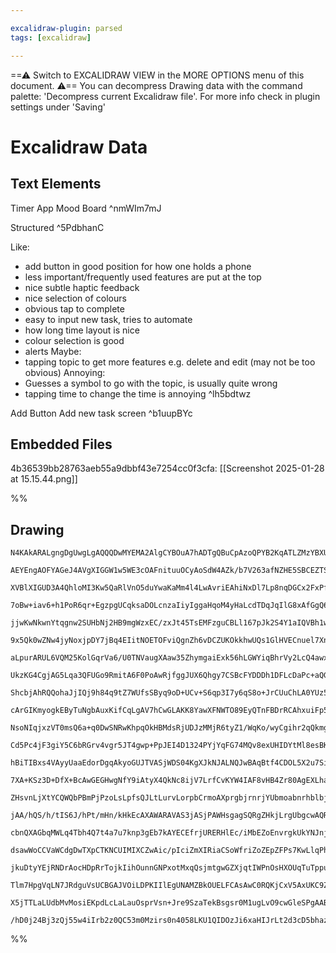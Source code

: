 ```yaml
---

excalidraw-plugin: parsed
tags: [excalidraw]

---
```

==⚠  Switch to EXCALIDRAW VIEW in the MORE OPTIONS menu of this document. ⚠== You can decompress Drawing data with the command palette: 'Decompress current Excalidraw file'. For more info check in plugin settings under 'Saving'


# Excalidraw Data
## Text Elements
Timer App Mood Board
 ^nmWIm7mJ

Structured ^5PdbhanC

Like:
- add button in good position for how one holds a phone
- less important/frequently used features are put at the top
- nice subtle haptic feedback
- nice selection of colours
- obvious tap to complete
- easy to input new task, tries to automate
- how long time layout is nice
- colour selection is good
- alerts
Maybe:
- tapping topic to get more features e.g. delete and edit (may not be too obvious)
Annoying:
- Guesses a symbol to go with the topic, is usually quite wrong
- tapping time to change the time is annoying ^lh5bdtwz

Add Button
Add new task screen ^b1uupBYc

## Embedded Files
4b36539bb28763aeb55a9dbbf43e7254cc0f3cfa: [[Screenshot 2025-01-28 at 15.15.44.png]]

%%
## Drawing
```compressed-json
N4KAkARALgngDgUwgLgAQQQDwMYEMA2AlgCYBOuA7hADTgQBuCpAzoQPYB2KqATLZMzYBXUtiRoIACyhQ4zZAHoFAc0JRJQgEYA6bGwC2CgF7N6hbEcK4OCtptbErHALRY8RMpWdx8Q1TdIEfARcZgRmBShcZQUebQA2bR4aOiCEfQQOKGZuAG1wMFAwYogSbghsADNLbBgAdgAtACVsZQB5I3w2gAUAFUkjAGkACRTiyFhEcqCiOSR+EsxuZwBO

AEYEngAOFYAGeJ4AVgXIGGW1w5WE3cOAFnituuOCyAoSdW4AZk/b7V263afNZHE5SBCEZTSbhrFZbbQ/OrxQ4HZ7jCDWZTBbi7UHMKCkNgAawQAGE2Pg2KRygBiNYIOl0sYlTS4bCE5QEoQcYhkilUiTUyqVBDYFYrJmQSqEfD4ADKsCxEkEHglEDxBOJAHV3pJuHwXmr8USEPKYIr0MqyqDOZCOOEcmg1qC2HBWWozo7djiDRzhHAAJLEB2oXIA

XVBlXIGUD3A4QhloMI3Kw5QaRlVnO5duYwaKaMm4l4LwAvriEAhiNxDl7Lp8nqDGCx2FxPfq0Y3WJwAHKcMTQlZ3Hg8eLrT6J5gAETSUAr3EqBDCoM0wm5AFFghkssH8uNCi8SmUJAApABqmoaxEwZ9IABlmJqAJqr+iEtonjgT/0SkoF8q4UgElQ+7Fi84YGkIcDELgM6Vo6dSfFs/x1Gs8RrICToGkQHCErG8b4KCFJsrOaDzvgYQFKWBR5pAh

7oBw+iav6+h1PoR6qr+EgzpgUCqksaDOLcnzaIiyIggaHqoM4yHaLcdTDqJqIlG8xAfGgQ6/J8lyPFsdxep8ezxKCkjgpCPFoNWoIYua3pouqxq8pSNIMvS8wGiybK+lyPLko5nHkBwzCuoEWSqlKMqmuaarklaBp2VqOp6riRrEhFhZRSq1rCLa9rQs6rrYO60JeqCnkBkGeRgWika4NGsGoHGCYGkmxAphIuC7BmK7ENmwYNfhsXlnVaxySOKw

jjwKwNkwnYtqgnw2SUHbNj2HB9mgWzxEC/zxJt45TsEMFzguCBLl167pJk2S4Y1aIQVBh1wQhSHAgOKEEUmOFoH1BFsERdWkYuBpcWZ6C9IQGSkKgACCcBwKgACybBsMQqAAEJsP+xAADpcNalC9FgIMQGDEPQ7DCNIyj6OYzjoWcFAsqEEYhY8Atkr0wAYjV0oSYpEyE1DRDKLNEDBJUPFTaQUDmAQgsQiLUAuqqehZLgSZMDGX14c6pAQkmBAE

9x5Qk0wZNw4jyNoxjpDY7jBq4EIitNOETOFviQgnZh6vDCZUKOkkhwUQs1GlHVECnuel7Xnej7Pq+76fux8Bpf+gG8XqwLaIc80rDw3zDVsw5rLcoISc4wK/LcuzFzttyCbsKyyYZBrKapvBbHCyLPVs3zDvsRm+yDrO/NpsIwmsOyfEOlkcJihZs4aGqkj5/LoLSLmMkurLspm3l8jSQoimKoXSnKCppZalZJUv2oqbqanX8aqXlJfnV+JIPW5Q

aLpurARUL6VQM25KolGqrVa6/U0TNVaugXAaw35ZhymgaiExk56hLGWYiqBhrVy2LcQ4awxwGiWpwaEU9JYzRWmtbBrM0J5zqPgva04sEA09miZcXlzqbiulrG6JQ7rQSwcNJ6dRkKoXQu9bCECfp/SOmRNhJQ4BsCTDwkM+4dy7jZsUXY+4QHFA0eMbYnd4jd17iY5uu4wDOGHtoUeWxx6TyHLo0CBFQhQDJPofQagYLdGUSFXhkCSh4n/FAVGz

UkzKG4CgjAG5Lqa3QFUGo9RmitA6F0PoAwRjfggJUX6Qhgy7CSBcFYDDDh1DFLcDaPc+aQGULgOAVYEjIWrGsVpQIeBoWzicSUhBMAVl8SoiBGCDSZGIGE7kETpGxSiFLKGAE2AUGMrgOq30RncjmYBJZYdU4LNVEEZcFAWHHSDlRJqYd8CSAAOJGGZl2L8oIOLoHBtEVyaI+KoAIYcJIoivQTQOEcHgJdxLLDKRpVphwNrITrrcGEoJW7314AhY

ShcbjAhRQQohaJjIQj9h84q9tZ7WUfsSByq9oD+UCv+S6qp3I7y6qS8o+JrCUuChLA0YUz5mjSpIVkGhAiqjiggW+bcMK2WSiac+L9opXwNDaD+SDsF5V/hJNCC9d6fwCZguqHTC4UObNwPYeruy9kLChG41Ydr6VBAIh62D4KIVEZpDpw0mEHSOfIkqnIyrANOpw2JW4KqSM+vVbWmFfrEn+sdCM0oEDxIgLcTQnwkT6U0JobYiJPi4AQJoQ4hx

cArGIKmyogkEByTuNgbAuxKifCqLgAV7hCwGLAKK8YawXFNWTO89EyQTnFBDrRCAhxuiFp5RwEkScpicUJunNSHc/glO2Em3SIlS7LB4Awv45T5qXGLjCddcKEqei+bJMUMJBKaRWHWPmYIcVD2vVZeexLl77wFM5Teblt6eW5AygUh9RTimjeFSVSppUCvFcKhFbYgniufiBjKsqsrypzF/NEP8Cp/09AAr1QDA3sqjLGlZoaoGdr/J8BB3UFWr

NsoNIqjxzVT0msQ6a+q0DwSNRwKhpqOkHBMdsRjUDJzMMjR6tyZ1/WqKo/wyCgihr2qQkmg4b0vZSM1WG2RJEo1A2nRIeUpAhDYCgCIWceMKCGyJrp/ThnAgyqqvTRmzM9QL1yVkLmXj8C8weQLIWIsxZsvbEwaW7g5bC0ZUrUEKsojq1IPEyTkBKR6w4AbbT6ALMGaMzZkoDsnYuwc2gd2CjIBYQQD7W90IA69r3FA85khDiaBUhQdMDy0FTqNq

Cd5Pc4jF3giY5C6bRGrv4vgr5JT4gwp+PpJEI4D1324PYjYqFG74MQv8exUHIDYtMl8esBK57YifT+teb7XnMk/bvA7EBBTCn/SfIDXKpXwbFTfQ9vAn2wYtKBzK78NWKu/vlQqmHPV+hw2gMMEZ8MxaIweEjbVbjke+7FtUNG0AnoBHJau7HuAmJbZAEhHGTXcHwbCeabTXUIFtaw31a5xO9Uh5AG1Qi5OiMhUCIFaIsLBoR4RCNcjAb5mSxAG8

hBiTIBxs4VAyyUaaEdorDgqAkyoGUJTVASjWDS04KgXJkNJALNQJwBAqBtf4CDOL5X2u7Si9QMEHMcv9BKKltYKAChIwIAAI4eyyO51A+SKwa5CFZ8I4vAjK8duLqAqB1D68VnAC3HBzD6+YFoKAwQDf1MC77istKY9x9QGEYIBnmy68qKgPQFIRDMAt3YMwwhmDh/qeHtgxeDA+DJwgC3IRmAwHr3LjgcAQ92goLX5ghJqDh91gHxW4vHYGEERb

7XA+KSz3D+DfX+BcAwGEGHwgNfY9iAtyX4QkNc8ijV7LrfCvKYW4IAF8vHB4Zr80AgEXLha+wwifXuA5gu/KDJ6gfQlJ9fCjQRGY14IDaDKDaCoAtRuri7cioAVhqCoAAAU+ga+9UbAYeD+9eDele7A+SAAlDjFDBwBwGwDABEk/mLpch7DmAHrgDnjAPoMuPgF/g3m8OoOHsZO/uYCPmfvkkIAQJ7m7moPrhQASLPBblEK/ovtLBkF3tgKOt/hw

ZHsvnLjXtYCQWQbPBmPjPzoLsLpfsQJLtLurvLorpbCrmoAXprgbjrnrjYUbmoabnrhblbjXuDHblEFkE7oEG7pdJ7t7ijIAf7moUHr3mHtBEoe/lnmIDnonsnjynAGnsKBntvNEfHmkPnurmwEXvvmXhXpoFXvki/nIU3m6m3qEJ3hPkmGEfVAgAPlEEPiPviIQOPg3lltPjOLPjrgvsoEvrIavuviHmfjvq3s/rkYfhkSfqoefsjJfsEFLDfnf

jAA/hQS/h/tIS6J/hPt/mHn/kHkEcAXAWARAVAS3jASjPAWHsgagSQRgZHkjLrgUbgcwAQRwEQRoeQRblQfaLQfQYweSCwagGwZIJEVHtwdMXwQIZ3kITOECWIcoBIfUusb0TIfccXgoZHpwaidMeoaQZMhGHZq7I5gSS5tzO5lWJ5txMFj5ggOLKqI2IFrLN5qFg0uFvTGrHaNFoRnwnFrrP4ElkbBIHoY/gYUYTICYbLmYSjBYVMdYXPrrnaPY

cbnQXAGbqMWLq4Tbh4Q7t4a7u7knp3gEb7kAYECEfrjURERHlEc/iMbEZoEnvrgkUkYNJnjadnkfpkbLtkY3qXiwPkYUTXpISUbbmUc/u3pUQ3tUX3nUYPsPqPi0YGW0VPigZ0c/vKT0X0SvmvhvtMSMXvj5CIDnpMQXmflKXMdfjjEsSsYiVISiZsdgF/j/nsQAX7ocaAeAZAcwucXAY4FcSgZ3rcagJgYrNgU8dXq8e8XibPKsd8TQY4R3v8cw

dsawWoCCVaWCdgDwTXpCTKNCUIMIXCZwAic/pIciZmXIRiaCSoWfriZoZEpZFPs7KwLlqPh7JIsVoPGVkcBVv2mHJoGsEIBBKjA+NgBOmlMDDOh8h0n8HcHUHNl3FXJiiUGXPYkJGhOeusK0qNNjhAPCnqIXDJCtiUo3LnBPNtlip+axgvA+nttMkvOduvM5DSqdvSivAfFdsfIBpypFK/E+hBolHRU/MBu9g9iUHKt9jhWhv9tgvimiIAuVCDno

jkuDtyYEjRNDrAocHDpRrTojkIihOunnGNPxotMxqQsjmtgwGZXjqtIWPnOsHXOUqTuTppuwmJhdAGqprdNJrasIg6nBUOEOHUEGlMmzuGu6rzj+PzlDIYWjMYRwIQbFf3rGTntgIEJkNoaZtFbFajPFYlSjMlQ0YSKlelXbLZlkPZizFsCSVAK5jzBSVplScyRIL5vSQFjLPgNSSycrOyVFhDjyRAPFvyfgGZuUDFVTHlW8UlTGUVSVeWGVZlo+

Tlm7HpgVqLN7JRdguVsUCBGAJVOiLDPKIIlEgUNAMZBkOUELFCAsAwC0RQKjCxV5AxUKC9ZUEyBUCIKyv6DOPoLpvZGxa+hvMdh9QBHEj9Q9R5GdgDWvH+pxaddgJ9WDekBzKfG9ulDFCUAjaDVkN9ekH9fFDNg/PDYjTjT9fjRKndnBhjZAFjV9T9U0IhhJTdbTUjfoG0H9hhjJQtCDXTcjZzGSR5sTdjVALjfoBzISS+dsMzSTSLT9WZl1S1bS

X5jTTLaLUdbMvMosiEKpdLcLaLauOsprVsn+Jre9SzaTekBsgsr0M1ugLvO9cwGleSPgAABogobDrpiiaRDbzR4LVWnWO0EgygPjQgdKFIQq7BDi5y7C3BHBOWnVGBIz6AnXtgEAezYgyQ9wXA8AVY82s0M1eTfYQD203UcgkCVXEmnVl3EDygIANLmSl26zECIwtQG24CaDBDCaRUQDV0HYhzoxG7lCkDKAsiIEdLBW8AuqT0T3h14GqjOzKDxj

/hD0j24Bj3zQj55w4iIrb2z0QC53m0Mzirs0n4058LKU1QIDOzJi6xaHIJrLt2d3cD5bhazDP2rWgiJYXV5Yf3fyOxFbv0ey512AABWx+zAsoiWcALdCAbdHdEVCi6I+ejAvQSM+AKdP4ttiOeeJ+ys+Sis+gNtk6IaA1XOCDrieIUMyDCAqD5IQyO14AlEPSVuUSIExYQAA
```
%%